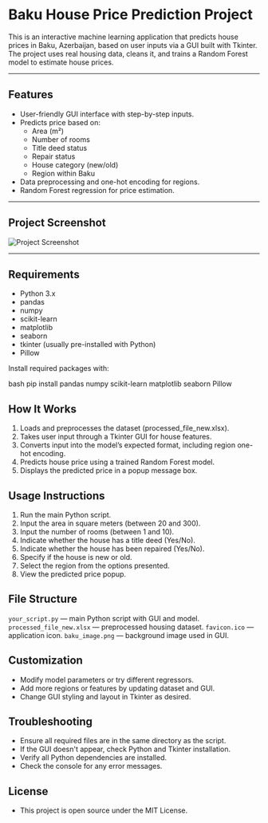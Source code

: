 # Baku House Price Prediction Project

This is an interactive machine learning application that predicts house prices in Baku, Azerbaijan, based on user inputs via a GUI built with Tkinter. The project uses real housing data, cleans it, and trains a Random Forest model to estimate house prices.

---

## Features

- User-friendly GUI interface with step-by-step inputs.
- Predicts price based on:
  - Area (m²)
  - Number of rooms
  - Title deed status
  - Repair status
  - House category (new/old)
  - Region within Baku
- Data preprocessing and one-hot encoding for regions.
- Random Forest regression for price estimation.

---

## Project Screenshot

![Project Screenshot](https://drive.google.com/file/d/1_XQGTMzMKJQozGAAfo-yQPf0Z3InODmA/view?usp=sharing)

---

## Requirements

- Python 3.x
- pandas
- numpy
- scikit-learn
- matplotlib
- seaborn
- tkinter (usually pre-installed with Python)
- Pillow

Install required packages with:

bash
pip install pandas numpy scikit-learn matplotlib seaborn Pillow


## How It Works
1. Loads and preprocesses the dataset (processed_file_new.xlsx).
2. Takes user input through a Tkinter GUI for house features.
3. Converts input into the model’s expected format, including region one-hot encoding.
4. Predicts house price using a trained Random Forest model.
5. Displays the predicted price in a popup message box.

## Usage Instructions
1. Run the main Python script.
2. Input the area in square meters (between 20 and 300).
3. Input the number of rooms (between 1 and 10).
4. Indicate whether the house has a title deed (Yes/No).
5. Indicate whether the house has been repaired (Yes/No).
6. Specify if the house is new or old.
7. Select the region from the options presented.
8. View the predicted price popup.

## File Structure
`your_script.py` — main Python script with GUI and model.
`processed_file_new.xlsx` — preprocessed housing dataset.
`favicon.ico` — application icon.
`baku_image.png` — background image used in GUI.

## Customization
- Modify model parameters or try different regressors.
- Add more regions or features by updating dataset and GUI.
- Change GUI styling and layout in Tkinter as desired. 

## Troubleshooting
- Ensure all required files are in the same directory as the script.
- If the GUI doesn't appear, check Python and Tkinter installation.
- Verify all Python dependencies are installed.
- Check the console for any error messages.

## License
- This project is open source under the MIT License.
